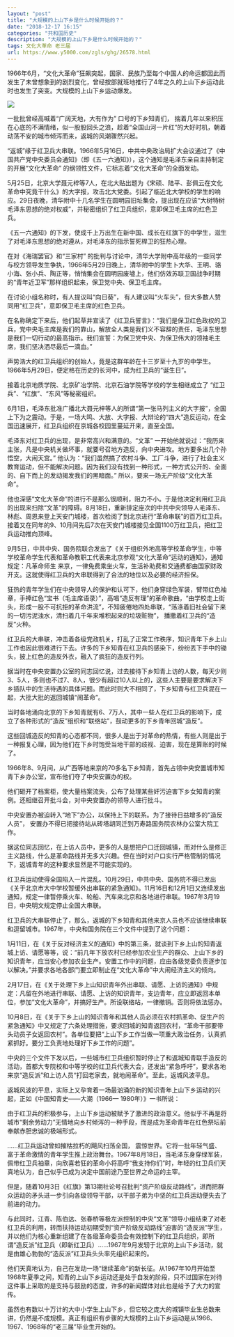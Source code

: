 ```yaml
---
layout: "post"
title: "大规模的上山下乡是什么时候开始的？"
date: "2018-12-17 16:15"
categories: "共和国历史"
description: "大规模的上山下乡是什么时候开始的？"
tags: 文化大革命 老三届
url: https://www.y5000.com/zgls/ghg/26578.html
---
```






1966年6月，“文化大革命”狂飙突起，国家、民族乃至每个中国人的命运都因此而发生了未曾想象到的剧烈变化，曾经按部就班地推行了4年之久的上山下乡运动此时也发生了突变。大规模的上山下乡运动爆发。

![](https://img.y5000.com/uploads/allimg/171205/13-1G205131A1410.jpg)

一批批曾经高喊着“广阔天地，大有作为” 口号的下乡知青们，
揣着几年以来积压在心底的不满情绪，似一股股回头之浪，趁着“全国山河一片红”的大好时机，朝着动荡不安的城市倾泻而来，返城的风潮骤然兴起。

“返城”缘于红卫兵大串联。1966年5月16日，中共中央政治局扩大会议通过了《中国共产党中央委员会通知》（即《五一六通知》），这个通知是毛泽东亲自主持制定的开展“文化大革命”
的纲领性文件，它标志着“文化大革命”的全面发动。

5月25日，北京大学聂元梓等7人，在北大贴出题为《宋硕、陆平、彭佩云在文化革命中究竟干什么》的大字报，攻击北大党委。引起了临近北大学校的学生的响应。29日夜晚，清华附中十几名学生在圆明园旧址集会，提出现在应该“大树特树毛泽东思想的绝对权威”，并秘密组织了红卫兵组织，意即保卫毛主席的红色卫兵。

《五一六通知》的下发，使成千上万出生在新中国、成长在红旗下的中学生，滋生了对毛泽东思想的绝对遵从，对毛泽东的指示誓死桿卫的狂热心理。

在对《海瑞罢官》和“三家村”
的批判与讨论中，清华大学附中高年级的一些同学与校方领导发生争执，1966年5月29日晚上，清华附中的学生卜大华、王明、骆小海、张小兵、陶正等，悄悄集会在圆明园废墟上，他们仿效苏联卫国战争时期的“青年近卫军”那样组织起来，保卫党中央、保卫毛主席。

在讨论小组名称时，有人提议叫“向日葵”， 有人建议叫“火车头”，但大多数人赞同用“红卫兵”，意即保卫毛主席的红色卫兵。

在名称确定下来后，他们起草并宣读了《红卫兵誓言》：“我们是保卫红色政权的卫兵，党中央毛主席是我们的靠山，解放全人类是我们义不容辞的责任，毛泽东思想是我们一切行动的最高指示。我们宣誓：为保卫党中央、为保卫伟大的领袖毛主席，我们坚决洒尽最后一滴血。”

声势浩大的红卫兵组织的创始人，竟是这群年龄在十三岁至十九岁的中学生。 1966年5月29日，便定格在历史的长河中，成为红卫兵的“诞生日”。

接着北京地质学院、北京矿冶学院、北京石油学院等学校的学生相继成立了 “红卫兵”、“红旗”、“东风”等秘密组织。

6月1日，毛泽东批准广播北大聂元梓等人的所谓“第一张马列主义的大字报”，全国上下为之震动。于是，一场大鸣、大放、大字报、大辩论的“四大”造反运动，在全国迅速展开，红卫兵组织在京城各校园里蔓延开来，直至全国。

毛泽东对红卫兵的出现，是非常高兴和满意的。“文革”
一开始他就说过：“我历来主张，凡是中央机关做坏事，就要号召地方造反，向中央进攻。地方要多出几个孙悟空，大闹天宫。”
他认为：“我们虽然搞了农村斗争、工厂斗争，进行了社会主义教育运动，但不能解决问题。因为我们没有找到一种形式，一种方式公开的、全面的、自下而上的发动揭发我们的黑暗面。”
所以，要来一场无产阶级“文化大革命”。

他也深感“文化大革命”的进行不是那么很顺利，阻力不小。于是他决定利用红卫兵的出现来扫除“文革”的障碍。8月18日，重新排定座次的中共中央领导人毛泽东、林彪、周恩来登上天安门城楼，首次检阅了到北京进行“革命串联”的百万红卫兵。接着又在同年的9、10月间先后7次在天安门城楼接见全国1100万红卫兵，把红卫兵运动推向顶峰。

9月5日，中共中央、国务院联合发出了《关于组织外地高等学校革命学生，中等学校革命学生代表和革命教职工代表来北京参观“文化大革命”运动的通知》，通知规定：凡革命师生
来京，一律免费乘坐火车，生活补助费和交通费都由国家财政开支。这就使得红卫兵的大串联得到了合法的地位以及必要的经济担保。

狂热的青年学生们在中央领导人的保护和认可下，他们身穿绿色军装，臂带红色袖章，手捧红色“宝书（毛主席语录）”，高唱“造反有理”的革命歌曲，“由学校走上街头，形成一股不可抗拒的革命洪流”，不知疲倦地四处串联，“荡涤着旧社会留下来的一切污泥浊水，清扫着几千年来堆积起来的垃圾赃物”，
播撒着红卫兵的“造反”火种。

红卫兵的大串联，冲击着各级党政机关，打乱了正常工作秩序，知识青年下乡上山工作也因此很难进行下去。许多的下乡知青在红卫兵的感染下，纷纷丟下手中的锄头，披上红色的造反外衣，融入了疯狂的造反行列。

据当时在中央安置办公室的同志回忆说，过去接待下乡知青上访的人数，每天少则3、5人，多则也不过7、8人，很少有超过10人以上的，这些人主要是要求解决下乡插队中的生活待遇的具体问题。而此时则大不相同了，下乡知青与红卫兵混在一起，大批大批的返回城镇“闹革命”。

当时各地涌向北京的下乡知青就有6、7万人，其中一些人在红卫兵的影响下，成立了各种形式的“造反”组织和“联络站”，鼓动更多的下乡青年回城“造反”。

这些回城造反的知青的心态都不同，很多人是出于对革命的热情，有些人则是出于一种报复心理，因为他们在下乡时饱受当地干部的歧视、迫害，现在是算账的时候了。

1966年8、9月间，从广西等地来京的70多名下乡知青，首先占领中央安置城市知青下乡办公室，宣布他们夺了中央安置办的权。

他们砸开了档案柜，使大量档案流失，公布了处理某些奸污迫害下乡女知青的案例。还相继召开批斗会，对中央安置办的领导人进行批斗。

中央安置办被迫转入“地下”办公，以保持上下的联系。为了接待日益增多的“造反人员”， 安置办不得已把接待站从砖塔胡同迁到万寿路国务院农林办公室大院工作。

据这位同志回忆，在上访人员中，更多的人是想把户口迁回城镇，而对什么是修正主义路线，什么是革命路线并无多大兴趣。但在当时对户口实行严格管制的情况下，返城青年的这种要求显然是不可能实现的。

红卫兵运动使得全国陷入一片混乱。10月29日，中共中央、国务院不得已发出《关于北京市大中学校暂缓外出串联的紧急通知》。11月16日和12月1日又连续发出通知，规定一律暂停乘火车、轮船、汽车来北京和各地进行串联。1967年3月19日，中央明文规定停止全国大串联。

红卫兵的大串联停止了，那么，返城的下乡知青和其他来京人员也不应该继续串联和逗留城市。1967年，中央和国务院在三个文件中提到了这个问题：

1月11日，在《关于反对经济主义的通知》中的第三条，就谈到下乡上山的知青返城上访、请愿等等，说：“前几年下放农村已经参加农业生产的群众、上山下乡的知识青年，应当安心参加农业生产。安置工作中的问题，应由各级党委负责逐步加以解决。”并要求各地各部门要立即制止在“文化大革命”中大闹经济主义的倾向。

2月17日，在《关于处理下乡上山知识青年外出串联、请愿、上访的通知》中规定：凡留在外地进行串联、请愿、上访的知识青年，支边青年，应立即返回本单位，参加“文化大革命”，并搞好生产。所设联络站，一律撤销。否则将依法惩办。

10月8日，在《关于下乡上山的知识青年和其他人员必须在农村抓革命、促生产的紧急通知》中又规定了六条处理措施，要求回城的知青返回农村，“革命干部要带头动员子女返回农村”。各单位要把“上山下乡工作当做一项重大政治任务，认真抓紧抓好。要分工负责地处理好下乡工作的问题”。

中央的三个文件下发以后，一些城市红卫兵组织暂时停止了和返城知青联手造反的活动，首都大专院校和中等学校的红卫兵代表大会，还发出“紧急呼吁”，要求各地来京“造反派”和上访人员“打回老家去，就地闹革命”。至此，返城风波平息。

返城风波的平息，实际上又孕育着一场最汹涌的新的知识青年上山下乡运动的兴起，正如《中国知青史——大潮（1966— 1980年）》一书所说：

由于红卫兵的积极参与，上山下乡运动被赋予了激进的政治意义。他似乎不再是将城市“剩余劳动力”无情地向乡村倾泻的一种手段，而是成为革命青年在红色祭坛前奉献赤胆忠诚的极端形式。

……红卫兵运动曾如摧枯拉朽的飓风扫荡全国，
震惊世界。它将一批年轻气盛、富于革命激情的青年学生推上政治舞台。1967年8月18日，当毛泽东身穿绿军装，佩带红卫兵袖章，向欣喜若狂的革命小将高呼“我支持你们”时，年轻的红卫兵们天真地认为，自己似乎已成为决定中国前途乃至世界之命运的主宰。

但是，随着10月3日《红旗》第13期社论号召批判“资产阶级反动路线”，进而把群众运动的矛头进一步引向各级领导干部，以干部子弟为中坚的红卫兵运动便失去了前进的动力。

与此同时，江青、陈伯达、张春桥等极左派控制的中央“文革”领导小组结束了对老红卫兵的利用，转而扶持运动初期受到“资产阶级反动路线”迫害的‘‘造反派”学生，并以他们为核心重新组建了在各级革命委员会有效控制下的红卫兵组织，即所谓“造反派”红卫兵（即新红卫兵）……1967年9月发轫于北京的上山下乡活动，就是由雄心勃勃的“造反派”红卫兵头头率先组织起来的。

他们天真地认为，自己在发动一场“继续革命”的新长征。从1967年10月开始至1968年夏季之间，知青的上山下乡运动还是处于自发的阶段，只不过国家在对待这件事上采取的是支持与鼓励的态度，许多的新闻媒体对此也是给予了大力的宣传。

虽然也有数以十万计的大中小学生上山下乡，但它较之庞大的城镇毕业生总数来讲，仍然是不成规模。真正有组织有步骤的大规模的上山下乡运动是从1966、1967、1968年的“老三届”毕业生开始的。
